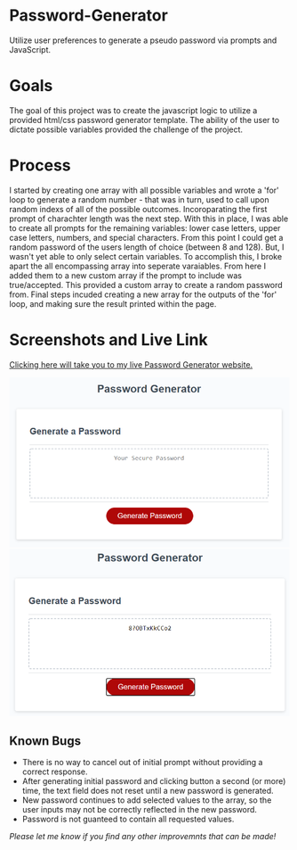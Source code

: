 # Password-Generator
Utilize user preferences to generate a pseudo password via prompts and JavaScript.

# Goals
The goal of this project was to create the javascript logic to utilize a provided html/css password generator template.  The ability of the user to dictate possible variables provided the challenge of the project.  

# Process
I started by creating one array with all possible variables and wrote a 'for' loop to generate a random number - that was in turn, used to call upon random indexs of all of the possible outcomes.  Incoroparating the first prompt of charachter length was the next step.  With this in place, I was able to create all prompts for the remaining variables: lower case letters, upper case letters, numbers, and special characters.  From this point I could get a random password of the users length of choice (between 8 and 128).  But, I wasn't yet able to only select certain variables.  To accomplish this, I broke apart the all encompassing array into seperate varaiables.  From here I added them to a new custom array if the prompt to include was true/accepted.  This provided a custom array to create a random password from.  Final steps incuded creating a new array for the outputs of the 'for' loop, and making sure the result printed within the page.

# Screenshots and Live Link

[Clicking here will take you to my live Password Generator website.](https://tskading.github.io/Password-Generator/)

![Main Password Generator Page](images/mainPage.png)
![Main Password with Text](images/mainPageWithPassword.png)

## Known Bugs
- There is no way to cancel out of initial prompt without providing a correct response.
- After generating initial password and clicking button a second (or more) time, the text field does not reset until a new password is generated.
- New password continues to add selected values to the array, so the user inputs may not be correctly reflected in the new password.
- Password is not guanteed to contain all requested values.

_Please let me know if you find any other improvemnts that can be made!_

